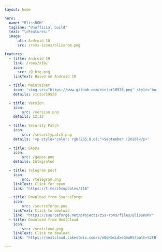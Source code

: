 ```yaml
---
layout: home

hero:
  name: "BlissROM"
  tagline: "Unofficial build"
  text: "\nFeatures:"
  image: 
      alt: Android 10
      src: /roms-icons/blissrom.png

features:
  - title: Android 10
    link: /roms/a10/
    icon: 
      src: /Q_big.png
    linkText: Based on Android 10

  - title: Maintainer
    icon: '<img src="https://www.github.com/victor10520.png" style="border-radius: 10%;"/>'
    details: victor10520

  - title: Version
    icon: 
        src: /version.png
    details: 12.12
  
  - title: Security Patch
    icon: 
        src: /securitypatch.png
    details: '<p style="color: rgb(255,0,0);">September (2020)</p>'
  
  - title: GApps
    icon: 
        src: /gapps.png
    details: Integrated

  - title: Telegram post
    icon: 
        src: /telegram.png
    linkText: Click for open
    link: "https://t.me/z5supdates/316"

  - title: Download from SourceForge
    icon: 
        src: /sourceforge.png
    linkText: Click to dowload
    link: "https://sourceforge.net/projects/z5s-roms/files/BlissROM/"
  - title: Download from NextCloud
    icon: 
        src: /nextcloud.png
    linkText: Click to dowload
    link: "https://nextcloud.cakestwix.com/s/oQqNbcLdxeGmwMS?path=%2FBlissROM"

---
```




